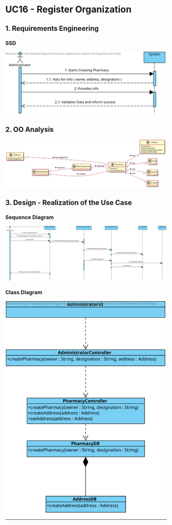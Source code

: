 # UC16 - Register Organization

## 1. Requirements Engineering

### SSD
![SSD.svg](SSD.svg)

## 2. OO Analysis

![MD.svg](MD.svg)

## 3. Design - Realization of the Use Case
### Sequence Diagram

![SD.svg](SD.svg)

### Class Diagram

![CD.svg](CD.svg)

---
